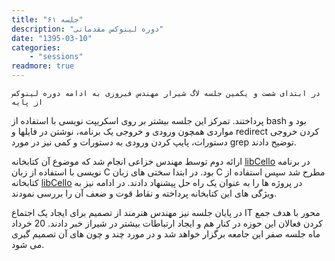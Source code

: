 ```yaml
---
title: "جلسه ۶۱"
description: "دوره لینوکس مقدماتی"
date: "1395-03-10"
categories:
    - "sessions"
readmore: true
---
```

    در ابتدای شصت و یکمین جلسه لاگ شیرار مهندس فیروزی به ادامه دوره لینوکس از پایه
پرداختند. تمرکز این جلسه بیشتر بر روی اسکریپت نویسی با استفاده از bash بود و
مواردی همچون ورودی و خروجی یک برنامه، نوشتن در فایلها و redirect کردن خروجی
دستورات، پایپ کردن ورودی به دستورات و کمی نیز در مورد grep توضیح دادند.

ارائه دوم توسط مهندس خزاعی انجام شد که موضوع آن کتابخانه
[libCello](https://shirazlug.ir/libcello/) در برنامه نویسی با استفاده از زبان
C بود. در ابتدا سختی های زبان C مطرح شد سپس استفاده از کتابخانه
[libCello](https://shirazlug.ir/libcello/) در پروژه ها را به عنوان یک راه حل
پیشنهاد دادند. در ادامه نیز به ویژگی های این کتابخانه پرداخته و نقاط قوت و ضعف
آن را بررسی نمودند.

در پایان جلسه نیز مهندس هنرمند از تصمیم برای ایجاد یک اجتماع IT محور با هدف
جمع کردن فعالان این حوزه در کنار هم و ایجاد ارتباطات بیشتر در شیراز خبر دادند.
20 خرداد ماه جلسه صفر این جامعه برگزار خواهد شد و در مورد چند و چون های آن
تصمیم گیری می شود.

